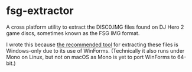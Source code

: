 # fsg-extractor

A cross platform utility to extract the DISC0.IMG files found on DJ Hero 2 game discs, sometimes known as the FSG IMG format.

I wrote this because [the recommended tool](https://github.com/maxton/GameArchives) for extracting these files is Windows-only due to its use of WinForms. (Technically it also runs under Mono on Linux, but not on macOS as Mono is yet to port WinForms to 64-bit.)
